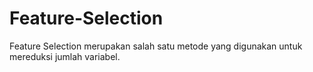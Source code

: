 # Feature-Selection
Feature Selection merupakan salah satu metode yang digunakan untuk mereduksi jumlah variabel.

